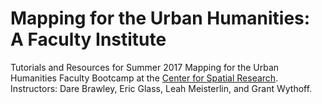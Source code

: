 # Mapping for the Urban Humanities: A Faculty Institute

Tutorials and Resources for Summer 2017 Mapping for the Urban Humanities Faculty Bootcamp at the [Center for Spatial Research](http://c4sr.columbia.edu). 
Instructors: Dare Brawley, Eric Glass, Leah Meisterlin, and Grant Wythoff.




